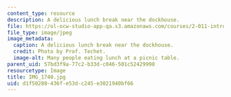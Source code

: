 ```yaml
---
content_type: resource
description: A delicious lunch break near the dockhouse.
file: https://ol-ocw-studio-app-qa.s3.amazonaws.com/courses/2-011-introduction-to-ocean-science-and-engineering-spring-2006/d1f50280436fe53dc245e3021940bf66_IMG_1740.jpg
file_type: image/jpeg
image_metadata:
  caption: A delicious lunch break near the dockhouse.
  credit: Photo by Prof. Techet.
  image-alt: Many people eating lunch at a picnic table.
parent_uid: 57bd3f9a-77c2-b33d-c046-501c52429998
resourcetype: Image
title: IMG_1740.jpg
uid: d1f50280-436f-e53d-c245-e3021940bf66
---
```

